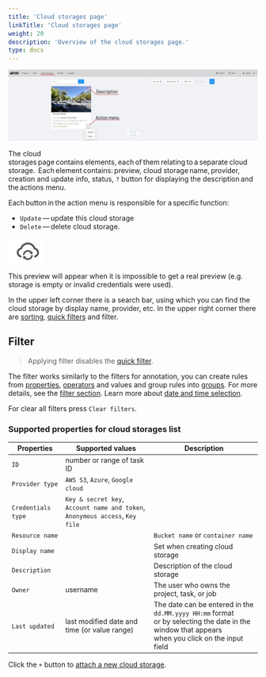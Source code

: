 ```yaml
---
title: 'Cloud storages page'
linkTitle: 'Cloud storages page'
weight: 20
description: 'Overview of the cloud storages page.'
type: docs
---
```


![](/images/image227.jpg)

The cloud storages page contains elements, each of them relating to a separate cloud storage. 
Each element contains: preview, cloud storage name, provider, creation and update info, status,
`?` button for displaying the description and the actions menu.

Each button in the action menu is responsible for a specific function:
- `Update` — update this cloud storage
- `Delete` — delete cloud storage.

![](/images/cloud_storage_icon.jpg)

This preview will appear when it is impossible to get a real preview (e.g. storage is empty or
invalid credentials were used).

In the upper left corner there is a search bar,
using which you can find the cloud storage by display name, provider, etc.
In the upper right corner there are [sorting][sorting], [quick filters][quick-filters] and filter.

## Filter

> Applying filter disables the [quick filter][quick-filters].

The filter works similarly to the filters for annotation,
you can create rules from [properties](#supported-properties-for-jobs-list),
[operators][operators] and values and group rules into [groups][groups].
For more details, see the [filter section][create-filter].
Learn more about [date and time selection][data-and-time].

For clear all filters press `Clear filters`.

### Supported properties for cloud storages list

| Properties     | Supported values                             | Description                                 |
| -------------- | -------------------------------------------- | ------------------------------------------- |
| `ID`           | number or range of task ID                   |                                             |
| `Provider type` | `AWS S3`, `Azure`, `Google cloud`           |                                             |
| `Credentials type` | `Key & secret key`, `Account name and token`,<br> `Anonymous access`, `Key file` |     |
| `Resource name` |                                             | `Bucket name` or `container name`           |
| `Display name` |                                              | Set when creating cloud storage             |
| `Description`  |                                              | Description of the cloud storage            |
| `Owner`        | username                                     | The user who owns the project, task, or job |
| `Last updated` | last modified date and time (or value range) | The date can be entered in the `dd.MM.yyyy HH:mm` format <br>or by selecting the date in the window that appears <br>when you click on the input field |

Click the `+` button to [attach a new cloud storage](/manual/basics/attach-cloud-storage/).

[create-filter]: /docs/manual/advanced/filter/#create-a-filter
[operators]: /docs/manual/advanced/filter/#supported-operators-for-properties
[groups]: /docs/manual/advanced/filter/#groups
[data-and-time]: /docs/manual/advanced/filter#date-and-time-selection
[sorting]: /docs/manual/advanced/filter/#sort-by
[quick-filters]: /docs/manual/advanced/filter/#quick-filters
